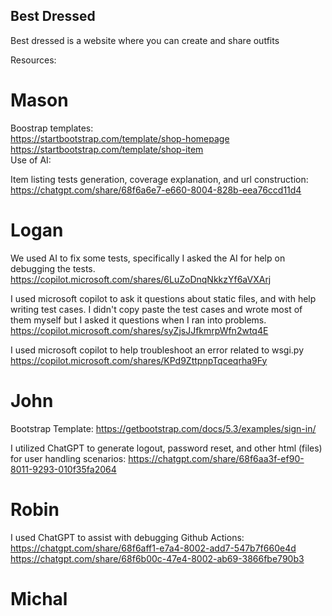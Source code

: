 ## Best Dressed 

Best dressed is a website where you can create and share outfits

Resources: 

Mason
=====
Boostrap templates:  
https://startbootstrap.com/template/shop-homepage  
https://startbootstrap.com/template/shop-item  
Use of AI:  

Item listing tests generation, coverage explanation, and url construction:
https://chatgpt.com/share/68f6a6e7-e660-8004-828b-eea76ccd11d4 

Logan
=====
We used AI to fix some tests, specifically I asked the AI for help on debugging the tests.
https://copilot.microsoft.com/shares/6LuZoDnqNkkzYf6aVXArj

I used microsoft copilot to ask it questions about static files, and with help writing test cases. I didn't copy paste the test cases and wrote most of them myself but I asked it questions when I ran into problems.
https://copilot.microsoft.com/shares/syZjsJJfkmrpWfn2wtq4E

I used microsoft copilot to help troubleshoot an error related to wsgi.py
https://copilot.microsoft.com/shares/KPd9ZttpnpTqceqrha9Fy

John
====
Bootstrap Template:
https://getbootstrap.com/docs/5.3/examples/sign-in/

I utilized ChatGPT to generate logout, password reset, and other html (files) for user handling scenarios:
https://chatgpt.com/share/68f6aa3f-ef90-8011-9293-010f35fa2064




Robin
=====
I used ChatGPT to assist with debugging Github Actions:
https://chatgpt.com/share/68f6aff1-e7a4-8002-add7-547b7f660e4d
https://chatgpt.com/share/68f6b00c-47e4-8002-ab69-3866fbe790b3


Michal
=====
